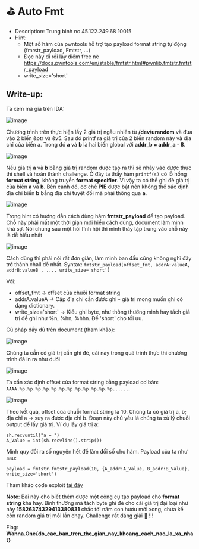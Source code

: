 # ⛳ Auto Fmt

- Description: Trung bình nc 45.122.249.68 10015
- Hint:
  - Một số hàm của pwntools hỗ trợ tạo payload format string tự động (fmrstr_payload, Fmtstr, ...)
  - Đọc này đi rồi lấy điểm free nè https://docs.pwntools.com/en/stable/fmtstr.html#pwnlib.fmtstr.fmtstr_payload
  - write_size='short'

## Write-up:

Ta xem mã giả trên IDA:

![image](https://user-images.githubusercontent.com/48288606/147414211-965fb417-8844-4497-ac59-3a2c893160f4.png)

Chương trình trên thực hiện lấy 2 giá trị ngẫu nhiên từ **/dev/urandom** và đưa vào 2 biến &ptr và &v5. Sau đó printf ra giá trị của 2 biến random này và địa chỉ của biến a. Trong đó **a** và **b** là hai biến global với **addr_b = addr_a - 8**.

![image](https://user-images.githubusercontent.com/48288606/147578549-f393405c-9be1-48c8-b515-b7708970470b.png)

Nếu giá trị **a** và **b** bằng giá trị random được tạo ra thì sẽ nhảy vào được thực thi shell và hoàn thành challenge. Ở đây ta thấy hàm `printf(s)` có lỗ hổng **format string**, không truyền **format specifier**. Vì vậy ta có thể ghi đè giá trị của biến  **a** và **b**. Bên cạnh đó, cơ chế **PIE** được bật nên không thể xác định địa chỉ biến **b** bằng địa chỉ tuyệt đối mà phải thông qua **a**.

![image](https://user-images.githubusercontent.com/48288606/147579082-b5c9db3b-c882-4efb-aecd-79d9da6a4a9b.png)

Trong hint có hướng dẫn cách dùng hàm **fmtstr_payload** để tạo payload. Chỗ này phải mất một thời gian mới hiểu cách dùng, document làm mình khá sợ. Nói chung sau một hồi lĩnh hội thì mình thấy tập trung vào chỗ này là dễ hiểu nhất 

![image](https://user-images.githubusercontent.com/48288606/147579540-36b83572-a682-4fe8-af6d-f2b91d475511.png)

Cách dùng thì phải nói rất đơn giản, làm mình ban đầu cũng không nghĩ đây trở thành chall dễ nhất. Syntax: `fmtstr_payload(offset_fmt, addrA:valueA, addrB:valueB , ..., write_size='short')`

Với: 
- offset_fmt -> offset của chuỗi format string
- addrA:valueA -> Cặp địa chỉ cần được ghi - giá trị mong muốn ghi có dạng dictionary.
- write_size='short' -> Kiểu ghi byte, như thông thường mình hay tách giá trị để ghi như %n, %hn, %hhn. Để 'short' cho tối ưu.

Cú pháp đầy đủ trên document (tham khảo):

![image](https://user-images.githubusercontent.com/48288606/147580395-a4f73b93-5ca2-48d6-aca7-3493748d0349.png)

Chúng ta cần có giá trị cần ghi đè, cái này trong quá trình thực thi chương trình đã in ra như dưới

![image](https://user-images.githubusercontent.com/48288606/147618259-b152133f-5d7a-426f-a972-545d46281eb1.png)

Ta cần xác định offset của format string bằng payload cơ bản: `AAAA.%p.%p.%p.%p.%p.%p.%p.%p.%p.%p.%p.%p......`.

![image](https://user-images.githubusercontent.com/48288606/147618381-0574e171-2b2a-4102-ac05-6d1870166bb0.png)

Theo kết quả, offset của chuỗi format string là 10. Chúng ta có giá trị a, b; địa chỉ a -> suy ra được địa chỉ b. Đoạn này chủ yếu là chúng ta xử lý chuỗi output để lấy giá trị. Ví dụ lấy giá trị a:

```
sh.recvuntil("a = ")
A_Value = int(sh.recvline().strip())
```

Mình quy đổi ra số nguyên hết để làm đối số cho hàm. Payload của ta như sau:

```
payload = fmtstr.fmtstr_payload(10, {A_addr:A_Value, B_addr:B_Value}, write_size='short')
```

Tham khảo code exploit [tại đây](autofmt.py)

**Note**: Bài này cho biết thêm được một công cụ tạo payload cho **format string** khá hay. Bình thường mà tách byte ghi đè cho cái giá trị đại loại như này **15826374329413380831** chắc tới năm con hươu mới xong, chưa kể còn random giá trị mỗi lần chạy. Challenge rất đáng giải 🥇 !!!

Flag: **Wanna.One{do_cac_ban_tren_the_gian_nay_khoang_cach_nao_la_xa_nhat}**


